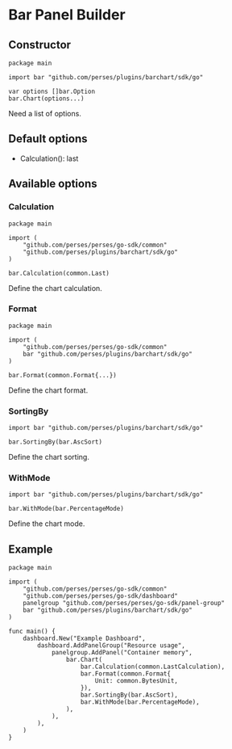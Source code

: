 # Bar Panel Builder

## Constructor

```golang
package main

import bar "github.com/perses/plugins/barchart/sdk/go"

var options []bar.Option
bar.Chart(options...)

```

Need a list of options.

## Default options

- Calculation(): last

## Available options

### Calculation

```golang
package main

import (
	"github.com/perses/perses/go-sdk/common"
	"github.com/perses/plugins/barchart/sdk/go"
)

bar.Calculation(common.Last)

```

Define the chart calculation.

### Format

```golang
package main

import (
	"github.com/perses/perses/go-sdk/common"
	bar "github.com/perses/plugins/barchart/sdk/go"
)

bar.Format(common.Format{...})
```

Define the chart format.

### SortingBy

```golang
import bar "github.com/perses/plugins/barchart/sdk/go"

bar.SortingBy(bar.AscSort)
```

Define the chart sorting.

### WithMode

```golang
import bar "github.com/perses/plugins/barchart/sdk/go"

bar.WithMode(bar.PercentageMode)
```

Define the chart mode.

## Example

```golang
package main

import (
	"github.com/perses/perses/go-sdk/common"
	"github.com/perses/perses/go-sdk/dashboard"
	panelgroup "github.com/perses/perses/go-sdk/panel-group"
	bar "github.com/perses/plugins/barchart/sdk/go"
)

func main() {
	dashboard.New("Example Dashboard",
		dashboard.AddPanelGroup("Resource usage",
			panelgroup.AddPanel("Container memory",
				bar.Chart(
					bar.Calculation(common.LastCalculation),
					bar.Format(common.Format{
						Unit: common.BytesUnit,
					}),
					bar.SortingBy(bar.AscSort),
					bar.WithMode(bar.PercentageMode),
				),
			),
		),
	)
}
```
